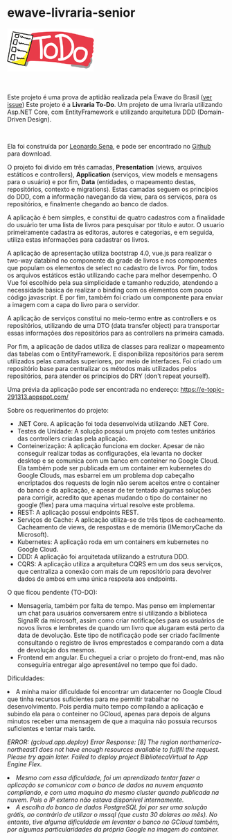 # ewave-livraria-senior

<a class="navbar-brand text-light" style="font-size: 1.25rem;"><img class="logo-app" width="200px" src="https://github.com/shadowkras/ewave-livraria-senior/blob/master/BibliotecaVirtual/wwwroot/img/todo-4783676_640.png?raw=true" /></a>


﻿<p>Este projeto é uma prova de aptidão realizada pela Ewave do Brasil (<a href="https://github.com/shadowkras/ewave-livraria-senior/issues/1">ver issue</a>) Este projeto é a <b>Livraria To-Do</b>. Um projeto de uma livraria utilizando Asp.NET Core, com EntityFramework e utilizando arquitetura DDD (Domain-Driven Design).</p>
<br />
<p>Ela foi construída por <a href="emailto:lsr.sena@gmail.com">Leonardo Sena</a>, e pode ser encontrado no <a href="https://github.com/shadowkras/ewave-livraria-senior/">Github</a> para download.</p>

<p>O projeto foi divido em três camadas, <b>Presentation</b> (views, arquivos estáticos e controllers), <b>Application</b> (serviços, view models e mensagens para o usuário) e por fim, <b>Data</b> (entidades, o mapeamento destas, repositórios, contexto e migrations). Estas camadas seguem os princípios do DDD, com a informação navegando da view, para os serviços, para os repositórios, e finalmente chegando ao banco de dados.</p>

<p>A aplicação é bem simples, e constitui de quatro cadastros com a finalidade do usuário ter uma lista de livros para pesquisar por titulo e autor. O usuario primeiramente cadastra as editoras, autores e categorias, e em seguida, utiliza estas informações para cadastrar os livros.</p>

<p>A aplicação de apresentação utiliza bootstrap 4.0, vue.js para realizar o two-way databind no componente da grade de livros e nos componentes que populam os elementos de select no cadastro de livros. Por fim, todos os arquivos estáticos estão utilizando cache para melhor desempenho. O Vue foi escolhido pela sua simplicidade e tamanho reduzido, atendendo a necessidade básica de realizar o binding com os elementos com pouco código javascript. E por fim, também foi criado um componente para enviar a imagem com a capa do livro para o servidor.</p>
<p>A aplicação de serviços constitui no meio-termo entre as controllers e os repositórios, utilizando de uma DTO (data transfer object) para transportar essas informações dos repositórios para as controllers na primeira camada.</p>
<p>Por fim, a aplicação de dados utiliza de classes para realizar o mapeamento das tabelas com o EntityFramework. E disponibiliza repositórios para serem utilizados pelas camadas superiores, por meio de interfaces. Foi criado um repositório base para centralizar os métodos mais utilizados pelos repositórios, para atender os princípios do DRY (don't repeat yourself).</p>

Uma prévia da aplicação pode ser encontrada no endereço: <a href="https://e-topic-291313.appspot.com/" target="_blank">https://e-topic-291313.appspot.com/</a>

<P>Sobre os requerimentos do projeto:</p>
<ul>
 <li>.NET Core. A aplicação foi toda desenvolvida utilizando .NET Core.</li>
<li>Testes de Unidade: A solução possui um projeto com testes unitários das controllers criadas pela aplicação.</li>
<li>Conteinerização: A aplicação funciona em docker. Apesar de não conseguir realizar todas as configurações, ela levanta no docker desktop e se comunica com um banco em conteiner no Google Cloud. Ela também pode ser publicada em um container em kubernetes do Google Clouds, mas esbarrei em um problema dop cabeçalho encriptados dos requests de login não serem aceitos entre o container do banco e da aplicação, e apesar de ter tentado algumas soluções para corrigir, acredito que apenas mudando o tipo do container no google (flex) para uma maquina virtual resolve este problema.</li>
<li>REST: A aplicação possui endpoints REST.</li>
<li>Serviços de Cache: A aplicação utiliza-se de três tipos de cacheamento. Cacheamento de views, de respostas e de memória (IMemoryCache da Microsoft).
<li>Kubernetes: A aplicação roda em um containers em kubernetes no Google Cloud.</li>
<li>DDD: A aplicação foi arquitetada utilizando a estrutura DDD.</li>
<li>CQRS: A aplicação utiliza a arquitetura CQRS em um dos seus serviços, que centraliza a conexão com mais de um repositório para devolver dados de ambos em uma única resposta aos endpoints.</li>
 </ul>

<p>O que ficou pendente (TO-DO):</p>
<ul>
<li>Mensageria, também por falta de tempo. Mas penso em implementar um chat para usuários conversarem entre si utilizando a biblioteca SignalR da microsoft, assim como criar notificações para os usuários de novos livros e lembretes de quando um livro que alugaram está perto da data de devolução. Este tipo de notificação pode ser criado facilmente consultando o registro de livros emprestados e comparando com a data de devolução dos mesmos.</li>
<li>Frontend em angular. Eu cheguei a criar o projeto do front-end, mas não conseguiria entregar algo apresentável no tempo que foi dado.</li>
 </ul>
 
 <p>Dificuldades:</p>
 <li>A minha maior dificuldade foi encontrar um datacenter no Google Cloud que tinha recursos suficientes para me permitir trabalhar no desenvolvimento. Pois perdia muito tempo compilando a aplicação e subindo ela para o conteiner no GCloud, apenas para depois de alguns minutos receber uma mensagem de que a maquina não possuia recursos suficientes e tentar mais tarde.</li>
 
 <p><i>ERROR: (gcloud.app.deploy) Error Response: [8] The region northamerica-northeast1 does not have enough resources available to fulfill the request. Please try again later. Failed to deploy project BibliotecaVirtual to App Engine Flex.<i></p>
 
 <li>Mesmo com essa dificuldade, foi um aprendizado tentar fazer a aplicação se comunicar com o banco de dados na nuvem enquanto compilando, e com uma maquina do mesmo cluster quando publicada na nuvem. Pois o IP externo não estava disponível internamente.</li>
 <li>A escolha do banco de dados PostgreSQL foi por ser uma solução grátis, ao contrário de utilizar o mssql (que custa 30 dolares ao mês). No entanto, tive alguma dificuldade em levantar o banco no GCloud também, por algumas particularidades da própria Google na imagem do container.</li>
